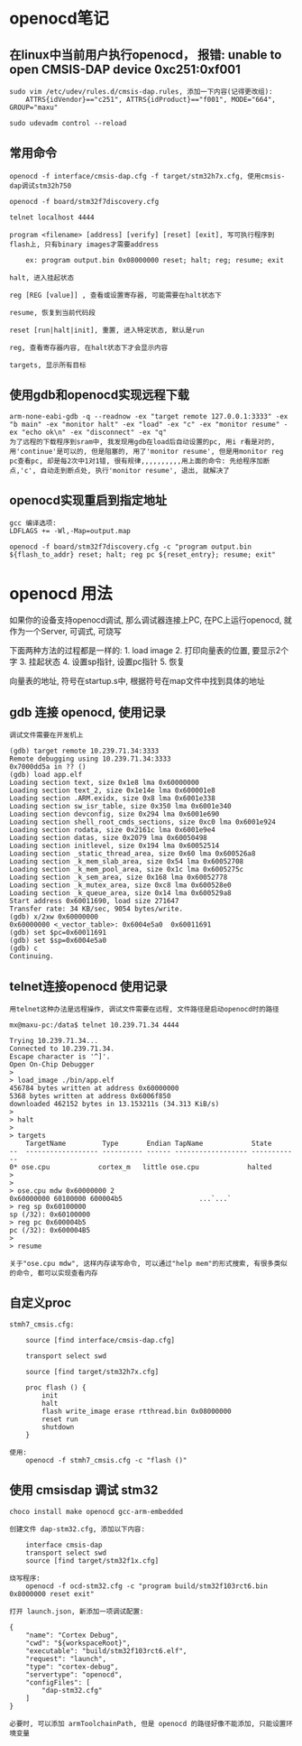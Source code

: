 # openocd笔记

## 在linux中当前用户执行openocd， 报错: unable to open CMSIS-DAP device 0xc251:0xf001

    sudo vim /etc/udev/rules.d/cmsis-dap.rules, 添加一下内容(记得更改组):
        ATTRS{idVendor}=="c251", ATTRS{idProduct}=="f001", MODE="664", GROUP="maxu"

    sudo udevadm control --reload


## 常用命令

    openocd -f interface/cmsis-dap.cfg -f target/stm32h7x.cfg, 使用cmsis-dap调试stm32h750

    openocd -f board/stm32f7discovery.cfg

    telnet localhost 4444

    program <filename> [address] [verify] [reset] [exit], 写可执行程序到flash上, 只有binary images才需要address

        ex: program output.bin 0x08000000 reset; halt; reg; resume; exit

    halt, 进入挂起状态

    reg [REG [value]] , 查看或设置寄存器, 可能需要在halt状态下

    resume, 恢复到当前代码段

    reset [run|halt|init], 重置, 进入特定状态, 默认是run

    reg, 查看寄存器内容, 在halt状态下才会显示内容

    targets, 显示所有目标

## 使用gdb和openocd实现远程下载

    arm-none-eabi-gdb -q --readnow -ex "target remote 127.0.0.1:3333" -ex "b main" -ex "monitor halt" -ex "load" -ex "c" -ex "monitor resume" -ex "echo ok\n" -ex "disconnect" -ex "q"
    为了远程的下载程序到sram中, 我发现用gdb在load后自动设置的pc, 用i r看是对的, 用'continue'是可以的, 但是阻塞的, 用了'monitor resume', 但是用monitor reg pc查看pc, 却是每2次中1对1错, 很有规律,,,,,,,,,,用上面的命令: 先给程序加断点,'c', 自动走到断点处, 执行'monitor resume', 退出, 就解决了


## openocd实现重启到指定地址

    gcc 编译选项:
    LDFLAGS += -Wl,-Map=output.map

    openocd -f board/stm32f7discovery.cfg -c "program output.bin ${flash_to_addr} reset; halt; reg pc ${reset_entry}; resume; exit"

# openocd 用法

如果你的设备支持openocd调试, 那么调试器连接上PC, 在PC上运行openocd, 就作为一个Server, 可调式, 可烧写

下面两种方法的过程都是一样的:
    1. load image
    2. 打印向量表的位置, 要显示2个字
    3. 挂起状态
    4. 设置sp指针, 设置pc指针
    5. 恢复

向量表的地址, 符号在startup.s中, 根据符号在map文件中找到具体的地址


## gdb 连接 openocd, 使用记录

    调试文件需要在开发机上

    (gdb) target remote 10.239.71.34:3333
    Remote debugging using 10.239.71.34:3333
    0x7000dd5a in ?? ()
    (gdb) load app.elf
    Loading section text, size 0x1e8 lma 0x60000000
    Loading section text_2, size 0x1e14e lma 0x600001e8
    Loading section .ARM.exidx, size 0x8 lma 0x6001e338
    Loading section sw_isr_table, size 0x350 lma 0x6001e340
    Loading section devconfig, size 0x294 lma 0x6001e690
    Loading section shell_root_cmds_sections, size 0xc0 lma 0x6001e924
    Loading section rodata, size 0x2161c lma 0x6001e9e4
    Loading section datas, size 0x2079 lma 0x60050498
    Loading section initlevel, size 0x194 lma 0x60052514
    Loading section _static_thread_area, size 0x60 lma 0x600526a8
    Loading section _k_mem_slab_area, size 0x54 lma 0x60052708
    Loading section _k_mem_pool_area, size 0x1c lma 0x6005275c
    Loading section _k_sem_area, size 0x168 lma 0x60052778
    Loading section _k_mutex_area, size 0xc8 lma 0x600528e0
    Loading section _k_queue_area, size 0x14 lma 0x600529a8
    Start address 0x60011690, load size 271647
    Transfer rate: 34 KB/sec, 9054 bytes/write.
    (gdb) x/2xw 0x60000000
    0x60000000 <_vector_table>:	0x6004e5a0	0x60011691
    (gdb) set $pc=0x60011691
    (gdb) set $sp=0x6004e5a0
    (gdb) c
    Continuing.


## telnet连接openocd 使用记录

    用telnet这种办法是远程操作, 调试文件需要在远程, 文件路径是启动openocd时的路径

    mx@maxu-pc:/data$ telnet 10.239.71.34 4444

    Trying 10.239.71.34...
    Connected to 10.239.71.34.
    Escape character is '^]'.
    Open On-Chip Debugger
    >
    > load_image ./bin/app.elf
    456784 bytes written at address 0x60000000
    5368 bytes written at address 0x6006f850
    downloaded 462152 bytes in 13.153211s (34.313 KiB/s)
    >
    > halt
    >
    > targets
        TargetName         Type       Endian TapName            State
    --  ------------------ ---------- ------ ------------------ ------------
    0* ose.cpu            cortex_m   little ose.cpu            halted
    >
    >
    > ose.cpu mdw 0x60000000 2
    0x60000000 60100000 600004b5                   ...`...`
    > reg sp 0x60100000
    sp (/32): 0x60100000
    > reg pc 0x600004b5
    pc (/32): 0x600004B5
    >
    > resume

    关于"ose.cpu mdw", 这样内存读写命令, 可以通过"help mem"的形式搜索, 有很多类似的命令, 都可以实现查看内存



## 自定义proc

    stmh7_cmsis.cfg:

        source [find interface/cmsis-dap.cfg]

        transport select swd

        source [find target/stm32h7x.cfg]

        proc flash () {
            init
            halt
            flash write_image erase rtthread.bin 0x08000000
            reset run
            shutdown
        }

    使用:
        openocd -f stmh7_cmsis.cfg -c "flash ()"

## 使用 cmsisdap 调试 stm32

    choco install make openocd gcc-arm-embedded

    创建文件 dap-stm32.cfg, 添加以下内容:

        interface cmsis-dap
        transport select swd
        source [find target/stm32f1x.cfg]

    烧写程序:
        openocd -f ocd-stm32.cfg -c "program build/stm32f103rct6.bin 0x8000000 reset exit"

    打开 launch.json, 新添加一项调试配置:

	{
		"name": "Cortex Debug",
		"cwd": "${workspaceRoot}",
		"executable": "build/stm32f103rct6.elf",
		"request": "launch",
		"type": "cortex-debug",
		"servertype": "openocd",
		"configFiles": [
			"dap-stm32.cfg"
		]
	}

    必要时, 可以添加 armToolchainPath, 但是 openocd 的路径好像不能添加, 只能设置环境变量
